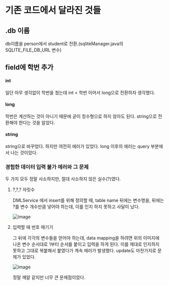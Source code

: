 # 기존 코드에서 달라진 것들

## .db 이름
db이름을 person에서 student로 전환.(sqliteManager.java의 SQLITE_FILE_DB_URL 변수)

## field에 학번 추가
#### int
일단 아무 생각없이 학번을 쳤는데 int < 학번 이어서 long으로 전환하자 생각했다.
#### long
학번은 계산하는 것이 아니기 때문에 굳이 정수형으로 하지 않아도 된다. string으로 전환해야 한다는 것을 알았다.
#### string
string으로 바꾸었다. 하지만 여전히 에러가 있었다. long 이후의 에러는 query 부분에서 나는 것이었다.
### 경험한 데이터 입력 불가 에러와 그 문제
두 가지 모두 정말 사소하지만, 절대 사소하지 않은 실수(?)였다.
1. ?,?,? 자릿수

    DMLService 에서 insert를 위해 정의할 때, table name 뒤에는 변수명을, 뒤에는 ?를 변수 개수만큼 넣어야 하는데, 이를 인지 하지 못하고 사달이 났다.
    
    ![image](https://user-images.githubusercontent.com/80017031/123920038-80a24b00-d9c0-11eb-82fc-8bf7a995a937.png)
    
3. 입력할 때 번호 매기기

    그 뒤에 각각의 변수들을 얻어야 하는데, data mapping을 하려면 위의 이미지에 나온 변수 순서대로 1부터 순서를 붙이고 입력을 하게 된다.
    이를 제대로 인지하지 못하고 그대로 복붙해서 붙였다가 계속 에러가 발생했다.
    update도 마찬가지로 문제가 있었다.

    ![image](https://user-images.githubusercontent.com/80017031/123920492-f7d7df00-d9c0-11eb-9876-670eaa6d413d.png)


    정말 깨알 같지만 너무 큰 문제점이었다.
